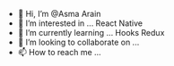 - 👋 Hi, I’m @Asma Arain
- 👀 I’m interested in ... React Native
- 🌱 I’m currently learning ... Hooks Redux
- 💞️ I’m looking to collaborate on ...
- 📫 How to reach me ...

<!---
Asma772/Asma Arain is a ✨ special ✨ repository because its `README.md` (this file) appears on your GitHub profile.
You can click the Preview link to take a look at your changes.
--->
